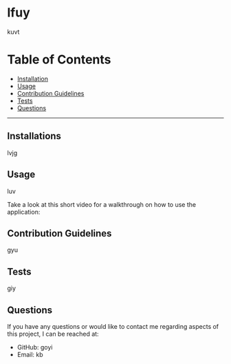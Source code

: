 # lfuy 

  kuvt 

  # Table of Contents
  * [Installation](#installation)
  * [Usage](#usage)
  * [Contribution Guidelines](#contribution-guidelines)
  * [Tests](#tests)
  * [Questions](#questions)
  

  ---
  ## Installations
  lvjg

  ## Usage
  luv
  
  Take a look at this short video for a walkthrough on how to use the application:

  ## Contribution Guidelines
  gyu

  ## Tests
  giy

  ## Questions
  
  If you have any questions or would like to contact me regarding aspects of this project, I can be reached at:
  * GitHub: goyi
  * Email: kb


  
